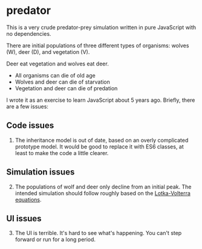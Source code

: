 # predator

This is a very crude predator-prey simulation written in pure JavaScript with no dependencies.

There are initial populations of three different types of organisms: wolves (W), deer (D), and vegetation (V).

Deer eat vegetation and wolves eat deer.

* All organisms can die of old age
* Wolves and deer can die of starvation
* Vegetation and deer can die of predation

I wrote it as an exercise to learn JavaScript about 5 years ago. Briefly, there are a few issues:

## Code issues
1. The inheritance model is out of date, based on an overly complicated prototype model. It would be good to
   replace it with ES6 classes, at least to make the code a little clearer.

## Simulation issues
2. The populations of wolf and deer only decline from an initial peak. The intended simulation should follow
   roughly based on the [Lotka-Volterra equations](https://en.wikipedia.org/wiki/Lotka%E2%80%93Volterra_equations).

## UI issues
3. The UI is terrible. It's hard to see what's happening. You can't step forward or run for a long period.
